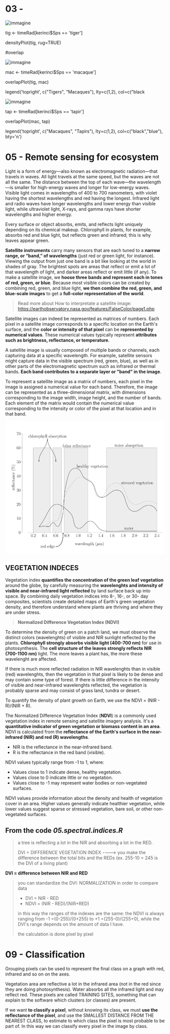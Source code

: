# 03 - 
![immagine](https://github.com/AlessandraGolini/Spatial_ecology_in_R_2023/assets/146853793/cefc8ecc-9516-4203-8d06-201a74625624)

tig <- timeRad[kerinci$Sps == 'tiger']

densityPlot(tig, rug=TRUE)

#overlap

![immagine](https://github.com/AlessandraGolini/Spatial_ecology_in_R_2023/assets/146853793/03a18bfd-f7d8-4bd9-96f9-b05698bd6eb8)

mac <- timeRad[kerinci$Sps == 'macaque']

overlapPlot(tig, mac)

legend('topright', c("Tigers", "Macaques"), lty=c(1,2), col=c("black

![immagine](https://github.com/AlessandraGolini/Spatial_ecology_in_R_2023/assets/146853793/7fd6b256-99a9-482a-9da8-bd9e346d9eb4)

tap <- timeRad[kerinci$Sps == 'tapir']

overlapPlot(mac, tap)

legend('topright', c("Macaques", "Tapirs"), lty=c(1,2), col=c("black","blue"), bty='n')      


# 05 - Remote sensing for ecosystem
Light is a form of energy—also known as electromagnetic radiation—that travels in waves. All light travels at the same speed, but the waves are not all the same. The distance between the top of each wave—the wavelength—is smaller for high-energy waves and longer for low-energy waves.
Visible light comes in wavelengths of 400 to 700 nanometers, with violet having the shortest wavelengths and red having the longest. Infrared light and radio waves have longer wavelengths and lower energy than visible light, while ultraviolet light, X-rays, and gamma rays have shorter wavelengths and higher energy.

Every surface or object absorbs, emits, and reflects light uniquely depending on its chemical makeup. Chlorophyll in plants, for example, absorbs red and blue light, but reflects green and infrared; this is why leaves appear green.

**Satellite instruments** carry many sensors that are each tuned to a **narrow range, or “band,” of wavelengths** (just red or green light, for instance). Viewing the output from just one band is a bit like looking at the world in shades of gray. The brightest spots are areas that reflect or emit a lot of that wavelength of light, and darker areas reflect or emit little (if any). To make a satellite image, we **hoose three bands and represent each in tones of red, green, or blue**. Because most visible colors can be created by combining red, green, and blue light, **we then combine the red, green, and blue-scale images** to get a **full-color representation of the world**.

> Read more about How to interpretate a satellite image:
> https://earthobservatory.nasa.gov/features/FalseColor/page1.php

Satellite images can indeed be represented as matrices of numbers. Each pixel in a satellite image corresponds to a specific location on the Earth's surface, and the **color or intensity of that pixel** can be **represented by numerical values**. These numerical values typically represent **attributes such as brightness, reflectance, or temperature**.

A satellite image is usually composed of multiple bands or channels, each capturing data at a specific wavelength. For example, satellite sensors might capture data in the visible spectrum (red, green, blue), as well as in other parts of the electromagnetic spectrum such as infrared or thermal bands. **Each band contributes to a separate layer or "band" in the image**.

To represent a satellite image as a matrix of numbers, each pixel in the image is assigned a numerical value for each band. Therefore, the image can be represented as a three-dimensional matrix, with dimensions corresponding to the image width, image height, and the number of bands.
Each element of the matrix would contain the numerical value corresponding to the intensity or color of the pixel at that location and in that band.

![Spectral signatures](Screenshot.png)

## VEGETATION INDECES

Vegetation index **quantifies the concentration of the green leaf vegetation** around the globe, by carefully measuring the **wavelenghts and intensity of visible and near-infrared light reflected** by land surface back up into space.
By combining daily vegetation indices into 8-, 16-, or 30- day composites, scientists create detailed maps of Earth's green vegetation density, and therefore understand where plants are thriving and where they are under stress.

> **Normalized Difference Vegetation Index (NDVI)**

To determine the density of green on a patch land, we must observe the distinct colors (wavelenghts) of visible and NIR sunlight reflected by the plants. **Chlorophyll strongly absorbs visible light (400-700 nm)** for use in photosynthesis. The **cell structure of the leaves strongly reflects NIR (700-1100 nm)** light.
The more leaves a plant has, the more these wavelenght are affected.

If there is much more reflected radiation in NIR wavelenghts than in visible (red) wavelenghts, then the vegetation in that pixel is likely to be dense and may contain some type of forest. If there is little difference in the intensity of visible and near-infrared wavelenghts reflected, the vegetation is probably sparse and may consist of grass land, tundra or desert. 

To quantify the density of plant growth on Earth, we use the NDVI = (NIR - R)/(NIR + R).

The Normalized Difference Vegetation Index (**NDVI**) is a commonly used vegetation index in remote sensing and satellite imagery analysis. It's a **quantitative indicator of green vegetation or biomass content in an area**. NDVI is calculated from the **reflectance of the Earth's surface in the near-infrared (NIR) and red (R) wavelengths**.

* NIR is the reflectance in the near-infrared band.
* R is the reflectance in the red band (visible).

NDVI values typically range from -1 to 1, where:

+ Values close to 1 indicate dense, healthy vegetation.
+ Values close to 0 indicate little or no vegetation.
+ Values close to -1 may represent water bodies or non-vegetated surfaces.

NDVI values provide information about the density and health of vegetation cover in an area. Higher values generally indicate healthier vegetation, while lower values suggest sparse or stressed vegetation, bare soil, or other non-vegetated surfaces.

## From the code _05.spectral.indices.R_
> a tree is reflecting a lot in the NIR and absorbing a lot in the RED.
>
> DVI = DIFFERENCE VEGETATION INDEX ----> you make the difference between the total bits and the REDs (ex. 255-10 = 245 is the DVI of a living plant)

**DVI = difference between NIR and RED**

> you can standardize the DVI: NORMALIZATION in order to compare data
> 
> + DVI = NIR - RED
> + NDVI = (NIR - RED)/(NIR+RED)
>
> in this way the ranges of the indexes are the same: the NDVI is always ranging from -1 =(0-255)/(0+255) to +1 =(255-0)/(255+0), while the DVI's range depends on the amount of data I have.
>
> the calculation is done pixel by pixel

# 09 - Classification
Grouping pixels can be used to represent the final class on a graph with red, infrared and so on on the axes.

Vegetation area are reflective a lot in the infrared area (not in the red since they are doing photosynthesis). Water absorbs all the infrared light and may reflect red.
These pixels are called TRAINING SITES, something that can explain to the software which clusters (or classes) are present.

If we want **to classify a pixel**, without knowing its class, we must **use the reflectance of the pixel**, and use the SMALLEST DISTANCE FROM THE NEAREST CLASS, to estimate to which class the pixel is most probable to be part of. In this way we can classify every pixel in the image by class.
